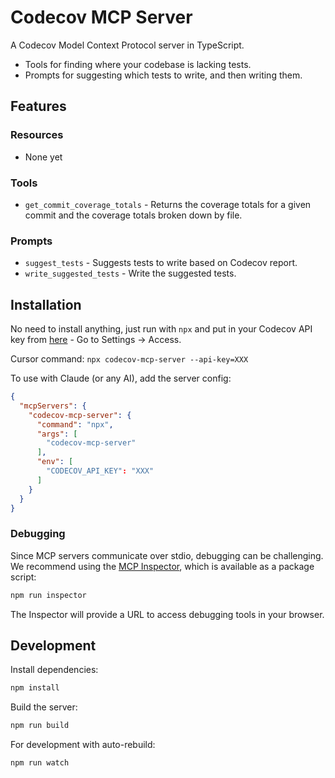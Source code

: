 # Codecov MCP Server

A Codecov Model Context Protocol server in TypeScript.

- Tools for finding where your codebase is lacking tests.
- Prompts for suggesting which tests to write, and then writing them.

## Features

### Resources
- None yet

### Tools
- `get_commit_coverage_totals` - Returns the coverage totals for a given commit and the
coverage totals broken down by file.

### Prompts
- `suggest_tests` - Suggests tests to write based on Codecov report.
- `write_suggested_tests` - Write the suggested tests.

## Installation

No need to install anything, just run with `npx` and put in your Codecov API key from [here](https://app.codecov.io/account/) - Go to Settings -> Access.

Cursor command: `npx codecov-mcp-server --api-key=XXX`

To use with Claude (or any AI), add the server config:

```json
{
  "mcpServers": {
    "codecov-mcp-server": {
      "command": "npx",
      "args": [
        "codecov-mcp-server"
      ],
      "env": [
        "CODECOV_API_KEY": "XXX"
      ]
    }
  }
}
```

### Debugging

Since MCP servers communicate over stdio, debugging can be challenging. We recommend using the [MCP Inspector](https://github.com/modelcontextprotocol/inspector), which is available as a package script:

```bash
npm run inspector
```

The Inspector will provide a URL to access debugging tools in your browser.

## Development

Install dependencies:
```bash
npm install
```

Build the server:
```bash
npm run build
```

For development with auto-rebuild:
```bash
npm run watch
```
